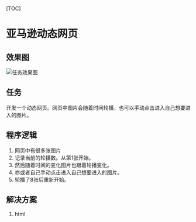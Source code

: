 [TOC]
# 亚马逊动态网页
## 效果图
![](images01.png '任务效果图')
## 任务
开发一个动态网页。网页中图片会随着时间轮播，也可以手动点击进入自己想要进入的图片。
## 程序逻辑
1. 网页中有很多张图片
2. 记录当前的轮播数。从第1张开始。
3. 然后随着时间的变化图片也跟着轮播变化。
4. 亦或者自己手动点击进入自己想要进入的图片。
5. 轮播了8张后重新开始。
## 解决方案
1. html